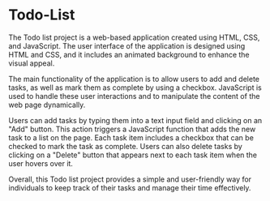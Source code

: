 # Todo-List
The Todo list project is a web-based application created using HTML, CSS, and JavaScript. The user interface of the application is designed using HTML and CSS, and it includes an animated background to enhance the visual appeal.

The main functionality of the application is to allow users to add and delete tasks, as well as mark them as complete by using a checkbox. JavaScript is used to handle these user interactions and to manipulate the content of the web page dynamically.

Users can add tasks by typing them into a text input field and clicking on an "Add" button. This action triggers a JavaScript function that adds the new task to a list on the page. Each task item includes a checkbox that can be checked to mark the task as complete. Users can also delete tasks by clicking on a "Delete" button that appears next to each task item when the user hovers over it.

Overall, this Todo list project provides a simple and user-friendly way for individuals to keep track of their tasks and manage their time effectively.

